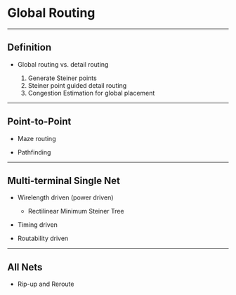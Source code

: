 # Global Routing

---

## Definition

- Global routing vs. detail routing

  1. Generate Steiner points
  2. Steiner point guided detail routing
  3. Congestion Estimation for global placement

---

## Point-to-Point

- Maze routing

- Pathfinding

---

## Multi-terminal Single Net

- Wirelength driven (power driven)

  - Rectilinear Minimum Steiner Tree

- Timing driven

- Routability driven

---

## All Nets

- Rip-up and Reroute
